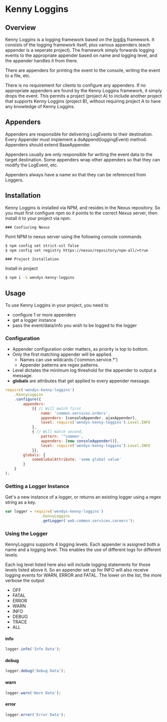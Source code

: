 # Kenny Loggins

## Overview

Kenny Loggins is a logging framework based on the [log4js](https://github.com/stritti/log4js) framework.
It consists of the logging framework itself, plus various appenders (each appender is a seperate project). 
The framework simply forwards logging events to the appropriate appender based on name and logging level, 
and the appender handles it from there. 

There are appenders for printing the event to the console, writing the event to a file, etc.

There is no requirement for clients to configure any appenders. If no appropriate appenders are found by the 
Kenny Loggins framework, it simply drops the event. This permits a project (project A) to include another project
that supports Kenny Loggins (project B), without requiring project A to have any knowledge of Kenny Loggins. 


## Appenders
Appenders are responsible for delivering LogEvents to their destination. Every Appender must implement a 
doAppend(loggingEvent) method. Appenders should extend BaseAppender.

Appenders usually are only responsible for writing the event data to the target destination. Some appenders 
wrap other appenders so that they can modify the LogEvent, etc.

Appenders always have a name so that they can be referenced from Loggers.

## Installation
Kenny Loggins is installed via NPM, and resides in the Nexus repository. 
So you must first configure npm so it points to the correct Nexus server, then install it to your project via
npm.

    ### Confiuring Nexus
Point NPM to nexus server using the following console commands
```bash
$ npm config set strict-ssl false
$ npm config set registry https://nexus/repository/npm-all/=true
```

    ### Project Installation
Install in project
```sh
$ npm i -S wendys-kenny-loggins
```

## Usage
To use Kenny Loggins in your project, you need to

- configure 1 or more appenders
- get a logger instance
- pass the event/data/info you wish to be logged to the logger

### Configuration

- Appender configuration order matters, as priority is top to bottom.
- Only the first matching appender will be applied. 
    - Names can use wildcards ('common.service.*')
    - Appender patterns are regex patterns.
- Level dictates the minimum log threshold for the appender to output a message.
- **globals** are attributes that get applied to every appender message.

```javascript
require('wendys-kenny-loggins')
    .KennyLoggins
    .configure({
        appenders:
            [{ // Will match first
                name: 'common.services.orders',
                appenders: [consoleAppender, ajaxAppender],
                level: require('wendys-kenny-loggins').Level.INFO
            },
            { // Will match second,
                pattern: '^common',
                appenders: [new consoleAppender()],
                level: require('wendys-kenny-loggins').Level.INFO
            }],
        globals: {
            someGlobalAttribute: 'some global value'
        }
    }
);
```

### Getting a Logger Instance

Get's a new instance of a logger, or returns an existing logger using a regex string as a key.
```javascript
var logger = require('wendys-kenny-loggins')
                .KennyLoggins
                .getLogger('web.common.services.careers');
```

### Using the Logger

KennyLoggins supports 4 logging levels. Each appender is assigned both a name 
and a logging level. This enables the use of different logs for different levels. 

Each log level listed here also will include logging statements for those levels listed above it. 
So an appender set up for INFO will also receive logging events for WARN, ERROR and FATAL. The lower 
on the list, the more verbose the output

- OFF
- FATAL
- ERROR
- WARN
- INFO
- DEBUG
- TRACE
- ALL


#### info
```javascript
logger.info('Info Data');
```
#### debug
```javascript
logger.debug('Debug Data');
```
#### warn
```javascript
logger.warn('Warn Data');
```
#### error
```javascript
logger.error('Error Data');
```
